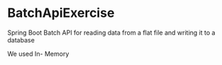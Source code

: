 # BatchApiExercise
Spring Boot Batch API for reading data from a flat file and writing it to a database

We used In- Memory 